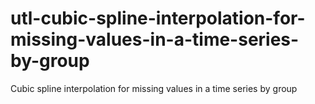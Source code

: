 # utl-cubic-spline-interpolation-for-missing-values-in-a-time-series-by-group
Cubic spline interpolation for missing values in a time series by group
